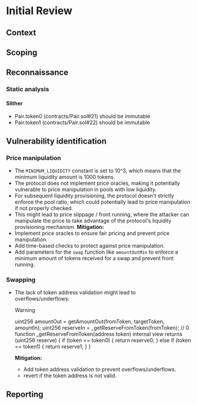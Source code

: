 # Initial Review

## Context

## Scoping

## Reconnaissance

### Static analysis

#### Slither

- Pair.token0 (contracts/Pair.sol#21) should be immutable
- Pair.token1 (contracts/Pair.sol#22) should be immutable

## Vulnerability identification

### Price manipulation

- The `MINIMUM_LIQUIDITY` constant is set to 10^3, which means that the minimum liquidity amount is 1000 tokens.
- The protocol does not implement price oracles, making it potentially vulnerable to price manipulation in pools with low liquidity.
- For subsequent liquidity provisioning, the protocol doesn't strictly enforce the pool ratio, which could potentially lead to price manipulation if not properly checked.
- This might lead to price slippage / front running, where the attacker can manipulate the price to take advantage of the protocol's liquidity provisioning mechanism.
  **Mitigation:**
- Implement price oracles to ensure fair pricing and prevent price manipulation.
- Add time-based checks to protect against price manipulation.
- Add parameters for the `swap` function like `amountOutMin` to enforce a minimum amount of tokens received for a swap and prevent front running.

### Swapping

- The lack of token address validation might lead to overflows/underflows:
  > [!WARNING]
  > uint256 amountOut = getAmountOut(fromToken, targetToken, amountIn);
  > uint256 reserveIn = \_getReserveFromToken(fromToken); // 0
  > function \_getReserveFromToken(address token) internal view returns (uint256 reserve) {
        if (token == token0) {
            return reserve0;
        } else if (token == token1) {
            return reserve1;
        }
  }

  **Mitigation:** 
  - Add token address validation to prevent overflows/underflows. 
  - revert if the token address is not valid.

## Reporting

